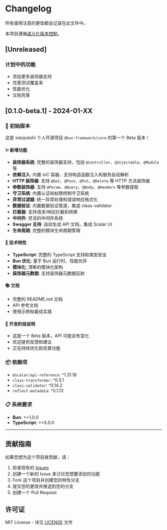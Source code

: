 # Changelog

所有值得注意的更改都会记录在此文件中。

本项目遵循[语义化版本控制](https://semver.org/lang/zh-CN/)。

## [Unreleased]

### 计划中的功能

- 添加更多装饰器支持
- 完善测试覆盖率
- 性能优化
- 文档完善

## [0.1.0-beta.1] - 2024-01-XX

### 🎉 初始版本

这是 xiaojueshi 个人开源项目 `@bun-framework/core` 的第一个 Beta 版本！

#### ✨ 新增功能

- **装饰器系统**: 完整的装饰器支持，包括 `@Controller`、`@Injectable`、`@Module` 等
- **依赖注入**: 内置 IoC 容器，支持构造函数注入和服务自动解析
- **HTTP 装饰器**: 支持 `@Get`、`@Post`、`@Put`、`@Delete` 等 HTTP 方法装饰器
- **参数装饰器**: 支持 `@Param`、`@Query`、`@Body`、`@Headers` 等参数提取
- **守卫系统**: 内置认证和权限控制守卫系统
- **异常过滤器**: 统一异常处理和错误响应格式化
- **数据验证**: 内置数据验证管道，集成 class-validator
- **拦截器**: 支持请求/响应拦截和转换
- **中间件**: 灵活的中间件系统
- **Swagger 支持**: 自动生成 API 文档，集成 Scalar UI
- **生命周期**: 完整的模块生命周期管理

#### 🔧 技术特性

- **TypeScript**: 完整的 TypeScript 支持和类型安全
- **Bun 优化**: 基于 Bun 运行时，性能优异
- **模块化**: 清晰的模块化架构
- **装饰器元数据**: 支持装饰器元数据反射

#### 📚 文档

- 完整的 README.md 文档
- API 参考文档
- 使用示例和最佳实践

#### 🚧 开发阶段说明

- 这是一个 Beta 版本，API 可能会有变化
- 欢迎提供反馈和建议
- 正在持续优化和完善功能

### 📦 依赖项

- `@scalar/api-reference`: ^1.31.18
- `class-transformer`: ^0.5.1
- `class-validator`: ^0.14.2
- `reflect-metadata`: ^0.1.13

### 📋 系统要求

- **Bun**: >=1.0.0
- **TypeScript**: >=5.0.0

---

## 贡献指南

如果您想为这个项目做贡献，请：

1. 检查现有的 [Issues](https://github.com/xiaojueshi/bun-framework-core/issues)
2. 创建一个新的 Issue 来讨论您想要添加的功能
3. Fork 这个项目并创建您的特性分支
4. 提交您的更改并推送到您的分支
5. 创建一个 Pull Request

## 许可证

MIT License - 详见 [LICENSE](LICENSE) 文件
